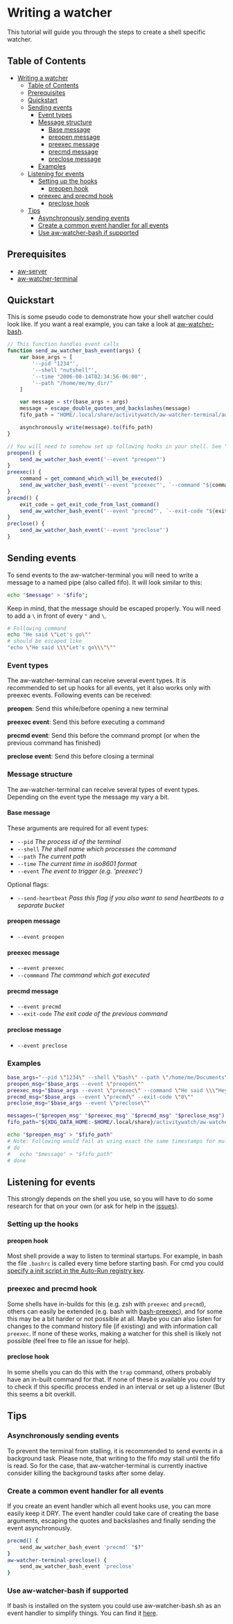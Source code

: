 # Writing a watcher

This tutorial will guide you through the steps to create a shell specific watcher.

## Table of Contents

- [Writing a watcher](#writing-a-watcher)
    - [Table of Contents](#table-of-contents)
    - [Prerequisites](#prerequisites)
    - [Quickstart](#quickstart)
    - [Sending events](#sending-events)
        - [Event types](#event-types)
        - [Message structure](#message-structure)
            - [Base message](#base-message)
            - [preopen message](#preopen-message)
            - [preexec message](#preexec-message)
            - [precmd message](#precmd-message)
            - [preclose message](#preclose-message)
        - [Examples](#examples)
    - [Listening for events](#listening-for-events)
        - [Setting up the hooks](#setting-up-the-hooks)
            - [preopen hook](#preopen-hook)
        - [preexec and precmd hook](#preexec-and-precmd-hook)
            - [preclose hook](#preclose-hook)
    - [Tips](#tips)
        - [Asynchronously sending events](#asynchronously-sending-events)
        - [Create a common event handler for all events](#create-a-common-event-handler-for-all-events)
        - [Use aw-watcher-bash if supported](#use-aw-watcher-bash-if-supported)

## Prerequisites

- [aw-server](https://github.com/ActivityWatch/aw-server.git)
- [aw-watcher-terminal](/)

## Quickstart

This is some pseudo code to demonstrate how your shell watcher could look like. If you want a real example, you can take a look at [aw-watcher-bash](https://github.com/otto-aa/aw-watcher-bash).

```javascript
// This function handles event calls
function send_aw_watcher_bash_event(args) {
    var base_args = [
        '--pid "1234"',
        '--shell "nutshell"',
        '--time "2006-08-14T02:34:56-06:00"',
        '--path "/home/me/my_dir/"
    ]

    var message = str(base_args + args)
    message = escape_double_quotes_and_backslashes(message)
    fifo_path = "HOME/.local/share/activitywatch/aw-watcher-terminal/aw-watcher-terminal-fifo"

    asynchronously write(message).to(fifo_path)
}

// You will need to somehow set up following hooks in your shell. See "Listening for events" if you have no idea how this could work.
preopen() {
    send_aw_watcher_bash_event('--event "preopen"')
}
preexec() {
    command = get_command_which_will_be_executed()
    send_aw_watcher_bash_event('--event "preexec"', `--command "${command}"`)
}
precmd() {
    exit_code = get_exit_code_from_last_command()
    send_aw_watcher_bash_event('--event "precmd"', `--exit-code "${exit_code}"`)
}
preclose() {
    send_aw_watcher_bash_event('--event "preclose"')
}
```

## Sending events

To send events to the aw-watcher-terminal you will need to write a message to a named pipe (also called fifo).
It will look similar to this:

```bash
echo "$message" > "$fifo";
```

Keep in mind, that the message should be escaped properly. You will need to add a `\` in front of every `"` and `\`.

```bash
# Following command
echo "He said \"Let's go\""
# should be escaped like
"echo \"He said \\\"Let's go\\\"\""
```

### Event types

The aw-watcher-terminal can receive several event types. It is recommended to set up hooks for all events, yet it also works only with preexec events.
Following events can be received:

**preopen**: Send this while/before opening a new terminal

**preexec event**: Send this before executing a command

**precmd event**: Send this before the command prompt (or when the previous command has finished)

**preclose event**: Send this before closing a terminal

### Message structure

The aw-watcher-terminal can receive several types of event types. Depending on the event type the message my vary a bit.

#### Base message

These arguments are required for all event types:

- `--pid`   _The process id of the terminal_
- `--shell` _The shell name which processes the command_
- `--path`  _The current path_
- `--time`  _The current time in iso8601 format_
- `--event` _The event to trigger (e.g. 'preexec')_

Optional flags:

- `--send-heartbeat`    _Pass this flag if you also want to send heartbeats to a separate bucket_

#### preopen message

- `--event preopen`

#### preexec message

- `--event preexec`
- `--commmand`  _The command which got executed_

#### precmd message

- `--event precmd`
- `--exit-code` _The exit code of the previous command_

#### preclose message

- `--event preclose`

### Examples

```bash
base_args="--pid \"1234\" --shell \"bash\" --path \"/home/me/Documents\" --time \"2006-08-14T02:34:56-06:00\""
preopen_msg="$base_args --event \"preopen\""
preexec_msg="$base_args --event \"preexec\" --command \"He said \\\"Hey you!\\\" and waved his hands.\""
precmd_msg="$base_args --event \"precmd\" --exit-code \"0\""
preclose_msg="$base_args --event \"preclose\""

messages=("$preopen_msg" "$preexec_msg" "$precmd_msg" "$preclose_msg")
fifo_path="${XDG_DATA_HOME:-$HOME/.local/share}/activitywatch/aw-watcher-terminal/aw-watcher-terminal-fifo"

echo "$preopen_msg" > "$fifo_path"
# Note: Following would fail as using exact the same timestamps for multiple events is unsupported
# do
#   echo "$message" > "$fifo_path"
# done
```

## Listening for events

This strongly depends on the shell you use, so you will have to do some research for that on your own (or ask for help in the [issues](/issues/)).

### Setting up the hooks

#### preopen hook

Most shell provide a way to listen to terminal startups. For example, in bash the file `.bashrc` is called every time before starting bash. For cmd you could [specify a init script in the Auto-Run registry key](https://stackoverflow.com/a/17405182).

### preexec and precmd hook

Some shells have in-builds for this (e.g. zsh with `preexec` and `precmd`), others can easily be extended (e.g. bash with [bash-preexec](https://github.com/rcaloras/bash-preexec)), and for some this may be a bit harder or not possible at all. Maybe you can also listen for changes to the command history file (if existing) and with information call `preexec`. If none of these works, making a watcher for this shell is likely not possible (feel free to file an issue for help).

#### preclose hook

In some shells you can do this with the `trap` command, others probably have an in-built command for that. If none of these is available you _could_ try to check if this specific process ended in an interval or set up a listener (But this seems a bit overkill.

## Tips

### Asynchronously sending events

To prevent the terminal from stalling, it is recommended to send events in a background task. Please note, that writing to the fifo _may_ stall until the fifo is read. So for the case, that aw-watcher-terminal is currently inactive consider killing the background tasks after some delay.

### Create a common event handler for all events

If you create an event handler which all event hooks use, you can more easily keep it DRY. The event handler could take care of creating the base arguments, escaping the quotes and backslashes and finally sending the event asynchronously.

```bash
precmd() {
    send_aw_watcher_bash_event 'precmd' "$?"
}
aw-watcher-terminal-preclose() {
    send_aw_watcher_bash_event 'preclose'
}
```

### Use aw-watcher-bash if supported

If bash is installed on the system you could use aw-watcher-bash.sh as an event handler to simplify things. You can find it [here](https://github.com/otto-aa/aw-watcher-bash).